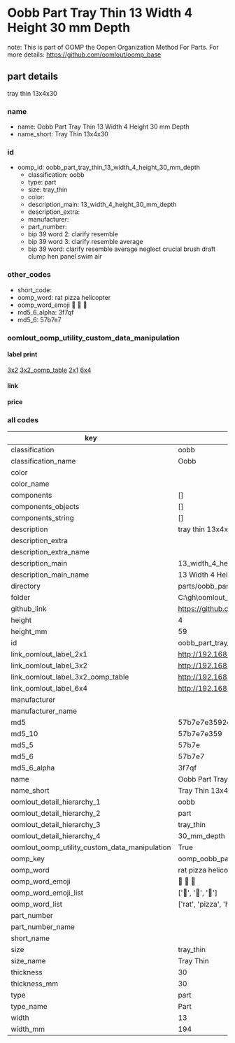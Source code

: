 # Oobb Part Tray Thin 13 Width 4 Height 30 mm Depth  

note: This is part of OOMP the Oopen Organization Method For Parts. For more details: https://github.com/oomlout/oomp_base

##  part details
  



tray thin 13x4x30



### name
* name: Oobb Part Tray Thin 13 Width 4 Height 30 mm Depth
* name_short: Tray Thin 13x4x30 
### id
* oomp_id: oobb_part_tray_thin_13_width_4_height_30_mm_depth
  * classification: oobb
  * type: part
  * size: tray_thin
  * color: 
  * description_main: 13_width_4_height_30_mm_depth
  * description_extra: 
  * manufacturer: 
  * part_number: 
  * bip 39 word 2: clarify resemble
  * bip 39 word 3: clarify resemble average
  * bip 39 word: clarify resemble average neglect crucial brush draft clump hen panel swim air

### other_codes
* short_code: 
* oomp_word: rat pizza helicopter
* oomp_word_emoji :rat: :pizza: :helicopter:
* md5_6_alpha: 3f7qf
* md5_6: 57b7e7






### oomlout_oomp_utility_custom_data_manipulation
#### label print
[3x2](http://192.168.1.245:1112/?label=oomp%203f7qf)
[3x2_oomp_table](http://192.168.1.108:1112/?label=oomp%203f7qf)
[2x1](http://192.168.1.242:1112/?label=oomp%203f7qf)
[6x4](http://192.168.1.55:1112/?label=oomp%203f7qf)    

#### link

                              

#### price







### all codes 
| key | value |  
| --- | --- |  
| classification | oobb |  
| classification_name | Oobb |  
| color |  |  
| color_name |  |  
| components | [] |  
| components_objects | [] |  
| components_string | [] |  
| description | tray thin 13x4x30 |  
| description_extra |  |  
| description_extra_name |  |  
| description_main | 13_width_4_height_30_mm_depth |  
| description_main_name | 13 Width 4 Height 30 mm Depth |  
| directory | parts/oobb_part_tray_thin_13_width_4_height_30_mm_depth |  
| folder | C:\gh\oomlout_oobb_version_4_generated_parts\parts\oobb_part_tray_thin_13_width_4_height_30_mm_depth |  
| github_link | https://github.com/oomlout/oomlout_oomp_part_src/tree/main/parts/oobb_part_tray_thin_13_width_4_height_30_mm_depth |  
| height | 4 |  
| height_mm | 59 |  
| id | oobb_part_tray_thin_13_width_4_height_30_mm_depth |  
| link_oomlout_label_2x1 | http://192.168.1.242:1112/?label=oomp%203f7qf |  
| link_oomlout_label_3x2 | http://192.168.1.245:1112/?label=oomp%203f7qf |  
| link_oomlout_label_3x2_oomp_table | http://192.168.1.108:1112/?label=oomp%203f7qf |  
| link_oomlout_label_6x4 | http://192.168.1.55:1112/?label=oomp%203f7qf |  
| manufacturer |  |  
| manufacturer_name |  |  
| md5 | 57b7e7e3592c483c749a39401fadd14f |  
| md5_10 | 57b7e7e359 |  
| md5_5 | 57b7e |  
| md5_6 | 57b7e7 |  
| md5_6_alpha | 3f7qf |  
| name | Oobb Part Tray Thin 13 Width 4 Height 30 mm Depth |  
| name_short | Tray Thin 13x4x30  |  
| oomlout_detail_hierarchy_1 | oobb |  
| oomlout_detail_hierarchy_2 | part |  
| oomlout_detail_hierarchy_3 | tray_thin |  
| oomlout_detail_hierarchy_4 | 30_mm_depth |  
| oomlout_oomp_utility_custom_data_manipulation | True |  
| oomp_key | oomp_oobb_part_tray_thin_13_width_4_height_30_mm_depth |  
| oomp_word | rat pizza helicopter |  
| oomp_word_emoji | :rat: :pizza: :helicopter: |  
| oomp_word_emoji_list | [':rat:', ':pizza:', ':helicopter:'] |  
| oomp_word_list | ['rat', 'pizza', 'helicopter'] |  
| part_number |  |  
| part_number_name |  |  
| short_name |  |  
| size | tray_thin |  
| size_name | Tray Thin |  
| thickness | 30 |  
| thickness_mm | 30 |  
| type | part |  
| type_name | Part |  
| width | 13 |  
| width_mm | 194 |  
